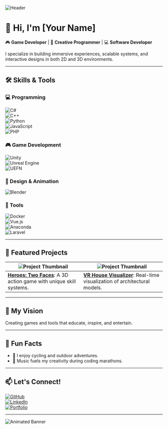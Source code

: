 ![Header](https://via.placeholder.com/1200x300.png?text=Welcome+to+My+GitHub+Profile)  

# 👋 Hi, I'm [Your Name]  

🎮 **Game Developer** | 🌟 **Creative Programmer** | 💻 **Software Developer**

I specialize in building immersive experiences, scalable systems, and interactive designs in both 2D and 3D environments.  

---

## 🛠️ Skills & Tools  

### 💻 Programming  
![C#](https://img.shields.io/badge/C%23-239120?style=flat&logo=csharp&logoColor=white)  
![C++](https://img.shields.io/badge/C++-00599C?style=flat&logo=cplusplus&logoColor=white)  
![Python](https://img.shields.io/badge/Python-3776AB?style=flat&logo=python&logoColor=white)  
![JavaScript](https://img.shields.io/badge/JavaScript-F7DF1E?style=flat&logo=javascript&logoColor=black)  
![PHP](https://img.shields.io/badge/PHP-777BB4?style=flat&logo=php&logoColor=white)  

### 🎮 Game Development  
![Unity](https://img.shields.io/badge/Unity-000000?style=flat&logo=unity&logoColor=white)  
![Unreal Engine](https://img.shields.io/badge/Unreal%20Engine-313131?style=flat&logo=unreal-engine&logoColor=white)  
![UEFN](https://img.shields.io/badge/UEFN-313131?style=flat&logo=epic-games&logoColor=white)  

### 🎨 Design & Animation  
![Blender](https://img.shields.io/badge/Blender-F5792A?style=flat&logo=blender&logoColor=white)  

### 🔧 Tools  
![Docker](https://img.shields.io/badge/Docker-2496ED?style=flat&logo=docker&logoColor=white)  
![Vue.js](https://img.shields.io/badge/Vue.js-4FC08D?style=flat&logo=vue.js&logoColor=white)  
![Anaconda](https://img.shields.io/badge/Anaconda-44A833?style=flat&logo=anaconda&logoColor=white)  
![Laravel](https://img.shields.io/badge/Laravel-FF2D20?style=flat&logo=laravel&logoColor=white)  

---

## 🚀 Featured Projects  

| ![Project Thumbnail](https://via.placeholder.com/200x150.png?text=Project+1) | ![Project Thumbnail](https://via.placeholder.com/200x150.png?text=Project+2) |  
|-----------------------------------------------------------------------------|-----------------------------------------------------------------------------|  
| **[Heroes: Two Faces](link)**: A 3D action game with unique skill systems.  | **[VR House Visualizer](link)**: Real-time visualization of architectural models. |  

---

## 🎯 My Vision  
Creating games and tools that educate, inspire, and entertain.  

---

## 🌟 Fun Facts  
- 🚴 I enjoy cycling and outdoor adventures.  
- 🎼 Music fuels my creativity during coding marathons.  

---

## 📫 Let's Connect!  

[![GitHub](https://img.shields.io/badge/GitHub-181717?style=flat&logo=github&logoColor=white)](https://github.com/yourusername)  
[![LinkedIn](https://img.shields.io/badge/LinkedIn-0A66C2?style=flat&logo=linkedin&logoColor=white)](https://linkedin.com/in/yourprofile)  
[![Portfolio](https://img.shields.io/badge/Portfolio-FF5722?style=flat&logo=google-chrome&logoColor=white)](https://yourportfolio.com)  

---

![Animated Banner](https://via.placeholder.com/800x200.gif?text=Thanks+for+visiting+my+profile!)  

